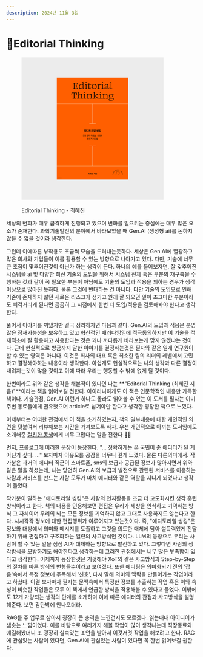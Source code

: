 ```yaml
---
description: 2024년 11월 3일
---
```


# Editorial Thinking

<figure><img src="../.gitbook/assets/image.png" alt="" width="375"><figcaption><p>Editorial Thinking - 최혜진</p></figcaption></figure>

세상의 변화가 매우 급격하게 진행되고 있으며 변화를 일으키는 중심에는 매우 많은 요소가 존재한다. 과학기술발전의 분야에서 바라보았을 때 Gen.AI (생성형 ai)를 논하지 않을 수 없을 것이라 생각한다.

그런데 이에따른 부작용도 조금씩 모습을 드러내는듯하다. 세상은 Gen.AI에 열광하고 많은 회사와 기업들이 이를 활용할 수 있는 방향으로 나아가고 있다. 다만, 기술에 너무 큰 초점이 맞추어진것이 아닌가 하는 생각이 든다. 하나의 예를 들어보자면, 잘 갖추어진 시스템을 ai 및 다양한 최신 기술의 도입을 위해서 시스템 전체 혹은 부분의 재구축을 수행하는 것과 같이 꼭 필요한 부분이 아님에도 기술의 도입과 적용을 꾀하는 경우가 생각이상으로 많아진 듯하다. 물론 그것에 반대하는 건 아니다. 다만 기술의 도입으로 인해 기존에 존재하지 않던 새로운 리스크가 생기고 원래 잘 되오던 일이 조그마한 부분이라도 삐걱거리게 된다면 곰곰히 그 시점에서 한번 더 도입/적용을 검토해봐야 한다고 생각한다.

풀어서 이야기를 꺼냈지만 결국 정리하자면 다음과 같다. Gen.AI의 도입과 적용은 분명 많은 잠재가능성을 보유하고 있고 혁신적인 패러다임임에 적극동의하지만 이 기술을 적재적소에 잘 활용하고 사용한다는 것은 꽤나 까다롭게 바라보는게 맞지 않겠냐는 것이다. 근데 현실적으로 방금까지 말한 이야기를 결정하는것은 필자와 같은 일개 연구원이 할 수 있는 영역은 아니다. 이것은 회사의 대표 혹은 최소한 팀의 리더의 레벨에서 고민하고 결정해야하는 내용이라 생각한다. 아쉽게도 현실적으로는 나의 생각과 다른 결정이 내려지는것이 많을 것이고 이에 따라 우리는 행동할 수 밖에 없게 될 것이다.

한번이라도 위와 같은 생각을 해본적이 있다면 나는 **"Editorial Thinking (최혜진 지음)"**이라는 책을 읽어보길 천한다. 아이러니하게도 이 책은 인문학적인 내용만 가득한 책이다. 기술관점, Gen.AI 이런거 하나도 몰라도 읽어볼 수 있는 이 도서를 필자는 이미 주변 동료들에게 권유했으며 article로 남겨야만 한다고 생각한 굉장한 책으로 느꼈다.&#x20;

이제부터는 어떠한 관점에서 이 책을 소개하였는지, 책의 일부내용에 대한 개인적인 의견을 덧붙여서 리뷰해보는 시간을 가져보도록 하자. 우선 개인적으로 아끼는 도서임에도 소개해준 [절친한 동생](https://github.com/DohaLim)에게 너무 고맙다는 말을 전한다 🥹🥹

먼저, 프롤로그에 이러한 문장이 등장한다. "... 정확하게는 온 국민이 준 에디터가 된 게 아닌가 싶다. ..." 보자마자 이유모를 공감을 너무나 깊게 느꼈다. 물론 다른의미에서. 작가분은 과거의 에디터 직군이 스마트폰, sns의 보급과 공급된 정보가 많아지면서 위와 같은 말을 하셨는데, 나는 당연히 Gen.AI의 보급과 발전으로 관련된 서비스를 이용하는 사람과 서비스를 만드는 사람 모두가 마치 에디터와 같은 역할을 지니게 되었다고 생각이 들었다.&#x20;

작가분이 말하는 "에디토리얼 씽킹"은 사람의 인지활동을 조금 더 고도화시킨 생각 훈련 방식이라고 한다. 책의 내용을 인용해보면 편집은 우리가 세상을 인식하고 기억하는 방식 그 자체이며 우리의 뇌는 모든 정보를 기억하지 않고 그대로 사용하지도 않는다고 한다. 시시각각 정보에 대한 편집행위가 이루어지고 있는것이다. 즉, "에디토리얼 씽킹"은 정보와 대상에서 의미와 메시지를 도출하고 그것을 의도한 매체에 담아 설득력있게 전달하기 위해 편집하고 구조화하는 일련의 사고방식인 것이다. LLM의 등장으로 우리는 사람이 할 수 있는 일을 점점 AI가 대체하는 방향으로 발전하고 있다. 그렇다면 사람의 생각방식을 모방하기도 해야한다고 생각하는데 그러한 관점에서는 너무 많은 부족함이 있다고 생각한다. 이제까지 등장한것은 기껏해야 XoT와 같은 사고방식과 Step-by-Step의 절차를 따른 방식의 변형들뿐이라고 보여졌다. 또한 에디팅은 의미화되기 전의 '잡음'속에서 특정 정보에 주목해서 '신호', 다시 말해 의미의 맥락을 만들어가는 작업이라고 하셨다. 이걸 보자마자 필자는 문맥속에서 특정한 정보를 추출하는 작업 혹은 이와 속성이 비슷한 작업들은 모두 이 책에서 언급한 방식을 적용해볼 수 있다고 들었다. 이밖에도 12개 가량되는 생각의 단계를 소개하며 이에 따른 에디터의 관점과 사고방식을 설명해준다. 보면 감탄밖에 안나오더라.&#x20;

RAG를 주 업무로 삼아서 굉장히 큰 충격을 느낀건지도 모르겠다. 읽는내내 아이디어가 샘솟는 느낌이었다. 이를 바탕으로 여러가지 해볼 작업이 많이 생각나는데 직장동료와 얘길해봤더니 또 굉장히 실속있는 조언을 받아서 이것저것 작업을 해보려고 한다. RAG에 관심있는 사람이 있다면, Gen.AI에 관심있는 사람이 있다면 꼭 한번 읽어보길 권한다.
